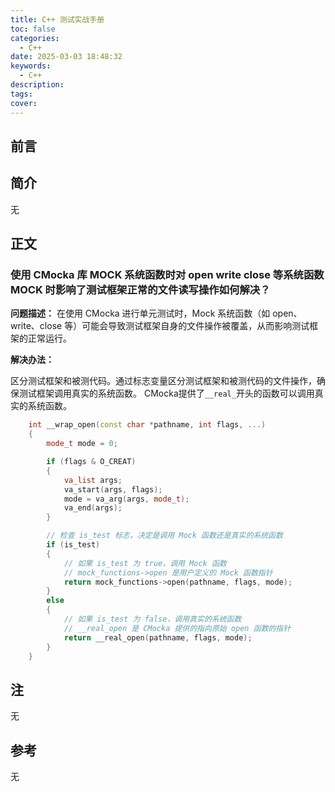 ```yaml
---
title: C++ 测试实战手册
toc: false
categories:
  - C++
date: 2025-03-03 18:48:32
keywords:
  - C++
description:
tags:
cover:
---
```


<!--
注释的方法：
在正文需要注释的地方插入下面的代码，根据需要修改编号：
  <sup>[1](#note1)</sup>
在"注"章节插入对应编号的注释内容:
  <div id="note1"></div>
  [1] 这是注的内容
-->

## 前言

## 简介

无

<!-- more -->

## 正文

### 使用 CMocka 库 MOCK 系统函数时对 open write close 等系统函数 MOCK 时影响了测试框架正常的文件读写操作如何解决？

**问题描述：**
在使用 CMocka 进行单元测试时，Mock 系统函数（如 open、write、close 等）可能会导致测试框架自身的文件操作被覆盖，从而影响测试框架的正常运行。

**解决办法：**

​区分测试框架和被测代码​。通过标志变量区分测试框架和被测代码的文件操作，确保测试框架调用真实的系统函数。
CMocka提供了`__real_`开头的函数可以调用真实的系统函数。

```cpp
    int __wrap_open(const char *pathname, int flags, ...)
    {
        mode_t mode = 0;

        if (flags & O_CREAT)
        {
            va_list args;
            va_start(args, flags);
            mode = va_arg(args, mode_t);
            va_end(args);
        }

        // 检查 is_test 标志，决定是调用 Mock 函数还是真实的系统函数
        if (is_test)
        {
            // 如果 is_test 为 true，调用 Mock 函数
            // mock_functions->open 是用户定义的 Mock 函数指针
            return mock_functions->open(pathname, flags, mode);
        }
        else
        {
            // 如果 is_test 为 false，调用真实的系统函数
            // __real_open 是 CMocka 提供的指向原始 open 函数的指针
            return __real_open(pathname, flags, mode);
        }
    }
```


## 注

无

## 参考

无
